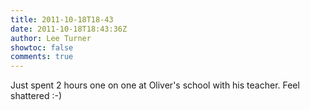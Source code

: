 ```yaml
---
title: 2011-10-18T18-43
date: 2011-10-18T18:43:36Z
author: Lee Turner
showtoc: false
comments: true
---
```


Just spent 2 hours one on one at Oliver's school with his teacher. Feel shattered :-)

